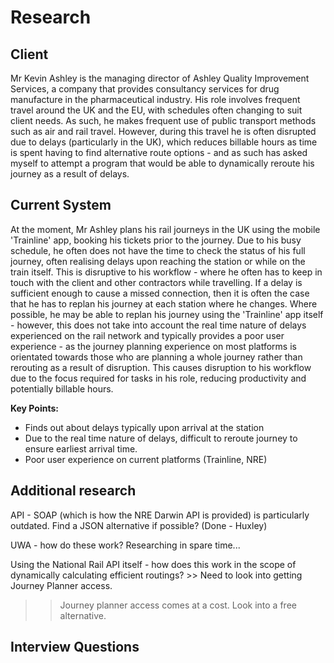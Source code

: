 # Research

## Client
Mr Kevin Ashley is the managing director of Ashley Quality Improvement Services, a company that provides consultancy services for drug manufacture in the pharmaceutical industry. His role involves frequent travel around the UK and the EU, with schedules often changing to suit client needs. As such, he makes frequent use of public transport methods such as air and rail travel. However, during this travel he is often disrupted due to delays (particularly in the UK), which reduces billable hours as time is spent having to find alternative route options - and as such has asked myself to attempt a program that would be able to dynamically reroute his journey as a result of delays.

## Current System

At the moment, Mr Ashley plans his rail journeys in the UK using the mobile 'Trainline' app, booking his tickets prior to the journey. Due to his busy schedule, he often does not have the time to check the status of his full journey, often realising delays upon reaching the station or while on the train itself. This is disruptive to his workflow - where he often has to keep in touch with the client and other contractors while travelling. If a delay is sufficient enough to cause a missed connection, then it is often the case that he has to replan his journey at each station where he changes. Where possible, he may be able to replan his journey using the 'Trainline' app itself - however, this does not take into account the real time nature of delays experienced on the rail network and typically provides a poor user experience - as the journey planning experience on most platforms is orientated towards those who are planning a whole journey rather than rerouting as a result of disruption. This causes disruption to his workflow due to the focus required for tasks in his role, reducing productivity and potentially billable hours.

**Key Points:**
- Finds out about delays typically upon arrival at the station
- Due to the real time nature of delays, difficult to reroute journey to ensure earliest arrival time.
- Poor user experience on current platforms (Trainline, NRE)

## Additional research

API - SOAP (which is how the NRE Darwin API is provided) is particularly outdated. Find a JSON alternative if possible? (Done - Huxley)

UWA - how do these work? Researching in spare time...

Using the National Rail API itself - how does this work in the scope of dynamically calculating efficient routings? >> Need to look into getting Journey Planner access.
>> Journey planner access comes at a cost. Look into a free alternative.

## Interview Questions

